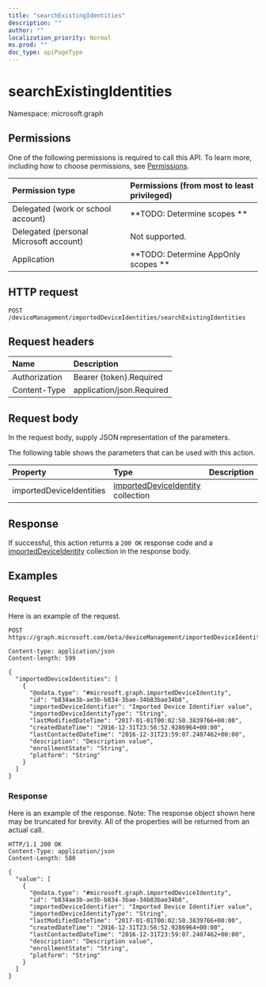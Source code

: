 ```yaml
---
title: "searchExistingIdentities"
description: ""
author: ""
localization_priority: Normal
ms.prod: ""
doc_type: apiPageType
---
```


# searchExistingIdentities

Namespace: microsoft.graph



## Permissions
One of the following permissions is required to call this API. To learn more, including how to choose permissions, see [Permissions](/concepts/permissions-reference.md).

|Permission type|Permissions (from most to least privileged)|
|:---|:---|
|Delegated (work or school account)|**TODO: Determine scopes **|
|Delegated (personal Microsoft account)|Not supported.|
|Application|**TODO: Determine AppOnly scopes **|

## HTTP request
<!-- {
  "blockType": "ignored"
}
-->
``` http
POST /deviceManagement/importedDeviceIdentities/searchExistingIdentities
```

## Request headers
|Name|Description|
|:---|:---|
|Authorization|Bearer {token}.Required|
|Content-Type|application/json.Required|

## Request body
In the request body, supply JSON representation of the parameters.

The following table shows the parameters that can be used with this action.

|Property|Type|Description|
|:---|:---|:---|
|importedDeviceIdentities|[importedDeviceIdentity](../resources/importeddeviceidentity.md) collection||



## Response
If successful, this action returns a `200 OK` response code and a [importedDeviceIdentity](../resources/importeddeviceidentity.md) collection in the response body.

## Examples

### Request
Here is an example of the request.
<!-- {
  "blockType": "request",
  "name": "importeddeviceidentity_searchexistingidentities"
}
-->
``` http
POST https://graph.microsoft.com/beta/deviceManagement/importedDeviceIdentities/searchExistingIdentities

Content-type: application/json
Content-length: 599

{
  "importedDeviceIdentities": [
    {
      "@odata.type": "#microsoft.graph.importedDeviceIdentity",
      "id": "b834ae3b-ae3b-b834-3bae-34b83bae34b8",
      "importedDeviceIdentifier": "Imported Device Identifier value",
      "importedDeviceIdentityType": "String",
      "lastModifiedDateTime": "2017-01-01T00:02:50.3839766+00:00",
      "createdDateTime": "2016-12-31T23:56:52.9286964+00:00",
      "lastContactedDateTime": "2016-12-31T23:59:07.2407462+00:00",
      "description": "Description value",
      "enrollmentState": "String",
      "platform": "String"
    }
  ]
}
```

### Response
Here is an example of the response. Note: The response object shown here may be truncated for brevity. All of the properties will be returned from an actual call.
<!-- {
  "blockType": "response",
  "truncated": true,
  "@odata.type": "collection(microsoft.graph.importeddeviceidentity)"
}
-->
``` http
HTTP/1.1 200 OK
Content-Type: application/json
Content-Length: 580

{
  "value": [
    {
      "@odata.type": "#microsoft.graph.importedDeviceIdentity",
      "id": "b834ae3b-ae3b-b834-3bae-34b83bae34b8",
      "importedDeviceIdentifier": "Imported Device Identifier value",
      "importedDeviceIdentityType": "String",
      "lastModifiedDateTime": "2017-01-01T00:02:50.3839766+00:00",
      "createdDateTime": "2016-12-31T23:56:52.9286964+00:00",
      "lastContactedDateTime": "2016-12-31T23:59:07.2407462+00:00",
      "description": "Description value",
      "enrollmentState": "String",
      "platform": "String"
    }
  ]
}
```

